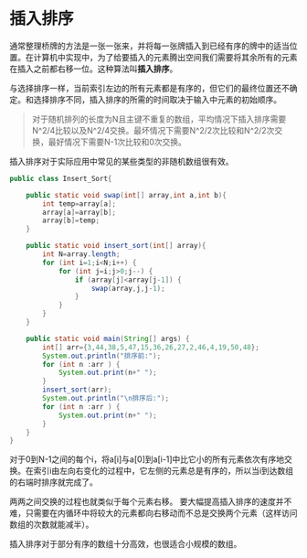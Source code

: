 # 插入排序

通常整理桥牌的方法是一张一张来，并将每一张牌插入到已经有序的牌中的适当位置。在计算机中实现中，为了给要插入的元素腾出空间我们需要将其余所有的元素在插入之前都右移一位。这种算法叫**插入排序**。

与选择排序一样，当前索引左边的所有元素都是有序的，但它们的最终位置还不确定。和选择排序不同，插入排序的所需的时间取决于输入中元素的初始顺序。

>对于随机排列的长度为N且主键不重复的数组，平均情况下插入排序需要N^2/4比较以及N^2/4交换。最坏情况下需要N^2/2次比较和N^2/2次交换，最好情况下需要N-1次比较和0次交换。

插入排序对于实际应用中常见的某些类型的非随机数组很有效。

```java
public class Insert_Sort{

	public static void swap(int[] array,int a,int b){
		int temp=array[a];
		array[a]=array[b];
		array[b]=temp;
	}

	public static void insert_sort(int[] array){
		int N=array.length;
		for (int i=1;i<N;i++) {
			for (int j=i;j>0;j--) {
				if (array[j]<array[j-1]) {
					swap(array,j,j-1);
				}
			}
		}
	}

	public static void main(String[] args) {
		int[] arr={3,44,38,5,47,15,36,26,27,2,46,4,19,50,48};
		System.out.println("排序前:");
		for (int n :arr ) {
			System.out.print(n+" ");
		}
		insert_sort(arr);
		System.out.println("\n排序后:");
		for (int n :arr ) {
			System.out.print(n+" ");
		}
	}
}
```

对于0到N-1之间的每个i，将a[i]与a[0]到a[i-1]中比它小的所有元素依次有序地交换。在索引i由左向右变化的过程中，它左侧的元素总是有序的，所以当i到达数组的右端时排序就完成了。

两两之间交换的过程也就类似于每个元素右移。
要大幅提高插入排序的速度并不难，只需要在内循环中将较大的元素都向右移动而不总是交换两个元素（这样访问数组的次数就能减半）。

插入排序对于部分有序的数组十分高效，也很适合小规模的数组。
